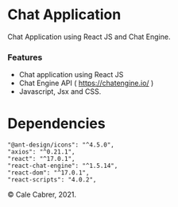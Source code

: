 # Chat Application

Chat Application using React JS and Chat Engine.

### Features

-   Chat application using React JS
-   Chat Engine API ( https://chatengine.io/ )
-   Javascript, Jsx and CSS.

# Dependencies

    "@ant-design/icons": "^4.5.0",
    "axios": "^0.21.1",
    "react": "^17.0.1",
    "react-chat-engine": "^1.5.14",
    "react-dom": "^17.0.1",
    "react-scripts": "4.0.2",

&copy; Cale Cabrer, 2021.
